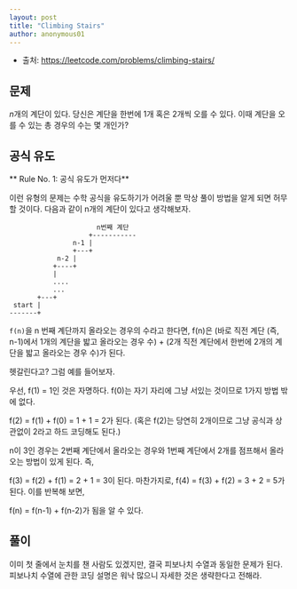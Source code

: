 ```yaml
---
layout: post
title: "Climbing Stairs"
author: anonymous01
---
```


- 출처: https://leetcode.com/problems/climbing-stairs/

문제
--

*n*개의 계단이 있다. 당신은 계단을 한번에 1개 혹은 2개씩 오를 수 있다. 이때 계단을 오를 수 있는 총 경우의 수는 몇 개인가?

공식 유도
-------

** Rule No. 1: 공식 유도가 먼저다**

이런 유형의 문제는 수학 공식을 유도하기가 어려울 뿐 막상 풀이 방법을 알게 되면 허무할 것이다. 다음과 같이 n개의 계단이 있다고 생각해보자.

```    
                      n번째 계단
                    +-----------
                n-1 |
                +---+
            n-2 |
           +----+
           |
           ....
           ...
       +---+
 start |
-------+
```

`f(n)`을 n 번째 계단까지 올라오는 경우의 수라고 한다면, f(n)은 (바로 직전 계단 (즉, n-1)에서 1개의 계단을 밟고 올라오는 경우 수) + (2개 직전 계단에서 한번에 2개의 계단을 밟고 올라오는 경우 수)가 된다.

헷갈린다고? 그럼 예를 들어보자.

우선, f(1) = 1인 것은 자명하다. f(0)는 자기 자리에 그냥 서있는 것이므로 1가지 방법 밖에 없다.

f(2) = f(1) + f(0) = 1 + 1 = 2가 된다. (혹은 f(2)는 당연히 2개이므로 그냥 공식과 상관없이 2라고 하드 코딩해도 된다.)

n이 3인 경우는 2번째 계단에서 올라오는 경우와 1번째 계단에서 2개를 점프해서 올라오는 방법이 있게 된다. 즉,

f(3) = f(2) + f(1) = 2 + 1 = 3이 된다. 마찬가지로,
f(4) = f(3) + f(2) = 3 + 2 = 5가 된다. 이를 반복해 보면,

f(n) = f(n-1) + f(n-2)가 됨을 알 수 있다.

풀이
--

이미 첫 줄에서 눈치를 챈 사람도 있겠지만, 결국 피보나치 수열과 동일한 문제가 된다. 피보나치 수열에 관한 코딩 설명은 워낙 많으니 자세한 것은 생략한다고 전해라.
